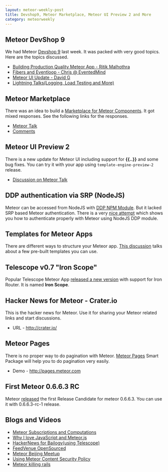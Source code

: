 ```yaml
---
layout: meteor-weekly-post
title: Devshop9, Meteor Marketplace, Meteor UI Preview 2 and More
category: meteorweekly
---
```


## Meteor DevShop 9

We had Meteor [Devshop 9](http://www.meetup.com/Meteor-SFBay/events/141233822/) last week. It was packed with very good topics. Here are the topics discussed.

* [Building Production Quality Meteor App - Ritik Malhothra](http://www.youtube.com/watch?v=GMSth8t8gK0&feature=share&t=11m37s)
* [Fibers and Eventloop - Chris @ EventedMind](http://www.youtube.com/watch?v=GMSth8t8gK0&feature=share&t=41m)
* [Meteor UI Update - David G](http://www.youtube.com/watch?v=GMSth8t8gK0&feature=share&t=1h10m38s)
* [Lightning Talks(Logging, Load Testing and More)](http://www.youtube.com/watch?v=GMSth8t8gK0&feature=share&t=1h46m45s)

## Meteor Marketplace

There was an idea to build a [Marketplace for Meteor Components](http://meteorhacks.com/the-meteor-marketplace.html). It got mixed responses. See the following links for the responses.

* [Meteor Talk](https://groups.google.com/forum/#!topic/meteor-talk/IgBQwZLVg7s)
* [Comments](http://goo.gl/dDYBdE)

## Meteor UI Preview 2 

There is a new update for Meteor UI including support for **\{\{..\}\}** and some bug fixes. You can try it with your app using `template-engine-preview-2` release.

* [Discussion on Meteor Talk](https://groups.google.com/d/msg/meteor-core/gHSSlyxifec/Q291CV6SwQwJ)


## DDP authentication via SRP (NodeJS)

Meteor can be accessed from NodeJS with [DDP NPM Module](https://npmjs.org/package/ddp). But it lacked SRP based Meteor authentication. There is a very [nice attempt](https://github.com/emgee3/srp-test) which shows you how to authenticate properly with Meteor using NodeJS DDP module.

## Templates for Meteor Apps

There are different ways to structure your Meteor app. [This discussion](https://groups.google.com/forum/#!topic/meteor-talk/OAgAI4mudgw) talks about a few pre-built templates you can use.

## Telescope v0.7 "Iron Scope"

Popular Telescope Meteor App [released a new version](https://groups.google.com/forum/#!topic/meteor-talk/IX21n739EMU) with support for Iron Router. It is named **Iron Scope**.

## Hacker News for Meteor - Crater.io

This is the hacker news for Meteor. Use it for sharing your Meteor related links and start discussions. 

* URL - <http://crater.io/>

## Meteor Pages

There is no proper way to do pagination with Meteor. [Meteor Pages](https://github.com/alethes/meteor-pages) Smart Package will help you to do pagination very easily.

* Demo - <http://pages.meteor.com>

## First Meteor 0.6.6.3 RC 

Meteor [released](https://groups.google.com/forum/#!topic/meteor-core/YYWkHwTvUP0) the first Release Candidate for meteor 0.6.6.3. You can use it with 0.6.6.3-rc-1 release.

## Blogs and Videos

* [Meteor Subscriptions and Computations](https://www.eventedmind.com/feed/GWNPanQChaM7LKKEt)
* [Why I love JavaScript and Meteor.js](http://meteor.hromnik.com/blog/why-i-love-javascript-and-meteor-js)
* [HackerNews for Bailogy(using Telescope)](http://www.hackb.io/)
* [FeedVenue OpenSourced](https://github.com/andreioprisan/feedvenue)
* [Meteor Beijing Meetup](http://www.meteor.com/blog/2013/10/31/the-first-meteor-beijing-meetup)
* [Using Meteor Content Security Policy](http://www.meteor.com/blog/2013/10/27/defense-in-depth-securing-meteor-apps-with-content-security-policy)
* [Meteor killing rails](http://differential.io/blog/meteor-killin-rails)
